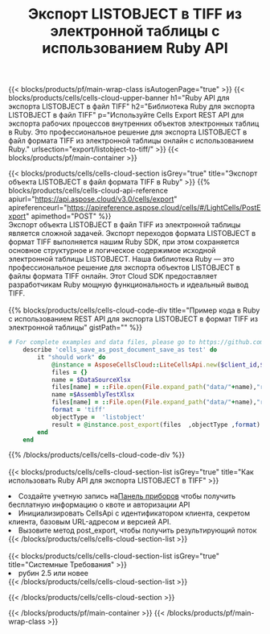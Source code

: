 ﻿---
title:  Экспорт LISTOBJECT в TIFF из электронной таблицы с использованием Ruby API
description:  Aspose.Cells Cloud REST API поддерживает экспорт {0} в файлы формата {1} с использованием {2}.
url: /ru/ruby/export/listobject-to-tiff/
---
{{< blocks/products/pf/main-wrap-class isAutogenPage="true" >}}
{{< blocks/products/cells/cells-cloud-upper-banner h1="Ruby API для экспорта LISTOBJECT в файл TIFF" h2="Библиотека Ruby для экспорта LISTOBJECT в файл TIFF" p="Используйте Cells Export REST API для экспорта рабочих процессов внутренних объектов электронных таблиц в Ruby. Это профессиональное решение для экспорта LISTOBJECT в файл формата TIFF из электронной таблицы онлайн с использованием Ruby." urlsection="export/listobject-to-tiff/" >}}
{{< blocks/products/pf/main-container >}}

{{< blocks/products/cells/cells-cloud-section isGrey="true" title="Экспорт объекта LISTOBJECT в файл формата TIFF в Ruby" >}}
{{% blocks/products/cells/cells-cloud-api-reference apiurl="https://api.aspose.cloud/v3.0/cells/export" apireferenceurl="https://apireference.aspose.cloud/cells/#/LightCells/PostExport" apimethod="POST" %}}
<br/>
Экспорт объекта LISTOBJECT в файл TIFF из электронной таблицы является сложной задачей. Экспорт переходов формата LISTOBJECT в формат TIFF выполняется нашим Ruby SDK, при этом сохраняется основное структурное и логическое содержимое исходной электронной таблицы LISTOBJECT. Наша библиотека Ruby — это профессиональное решение для экспорта объектов LISTOBJECT в файлы формата TIFF онлайн. Этот Cloud SDK предоставляет разработчикам Ruby мощную функциональность и идеальный вывод TIFF.
<br/>
<br/>
{{% blocks/products/cells/cells-cloud-code-div title="Пример кода в Ruby с использованием REST API для экспорта LISTOBJECT в формат TIFF из электронной таблицы" gistPath="" %}}
  
```ruby
# For complete examples and data files, please go to https://github.com/aspose-cells-cloud/aspose-cells-cloud-ruby/
    describe 'cells_save_as_post_document_save_as test' do
        it "should work" do
            @instance = AsposeCellsCloud::LiteCellsApi.new($client_id,$client_secret,"v3.0","https://api.aspose.cloud/")
            files = {}      
            name = $DataSourceXlsx
            files[name] = ::File.open(File.expand_path("data/"+name),"r") 
            name =$AssemblyTestXlsx 
            files[name] = ::File.open(File.expand_path("data/"+name),"r")
            format = 'tiff'
            objectType =  'listobject'
            result = @instance.post_export(files  ,objectType ,format)    
        end
    end
```
   
{{% /blocks/products/cells/cells-cloud-code-div %}}
<br/>
<br/>
{{< blocks/products/cells/cells-cloud-section-list isGrey="true" title="Как использовать Ruby API для экспорта LISTOBJECT в TIFF" >}}
<li> Создайте учетную запись на<a href="https://dashboard.aspose.cloud/">Панель приборов</a> чтобы получить бесплатную информацию о квоте и авторизации API</li>
<li>Инициализировать CellsApi с идентификатором клиента, секретом клиента, базовым URL-адресом и версией API.</li>
<li>Вызовите метод post_export, чтобы получить результирующий поток</li>
{{< /blocks/products/cells/cells-cloud-section-list >}}
<br/>
<br/>
{{< blocks/products/cells/cells-cloud-section-list isGrey="true" title="Системные Требования" >}}
<li>рубин 2.5 или новее</li>
{{< /blocks/products/cells/cells-cloud-section-list >}}

{{< /blocks/products/cells/cells-cloud-section >}}

{{< /blocks/products/pf/main-container >}}
{{< /blocks/products/pf/main-wrap-class >}}
